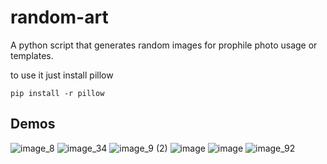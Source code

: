 # random-art
A python script that generates random images for prophile photo usage or templates.

to use it just install pillow

```pip install -r pillow``` 
## Demos

![image_8](https://github.com/nixietab/random-art/assets/75538775/313fa169-e5b5-4092-a222-28be83b371bc)
![image_34](https://github.com/nixietab/random-art/assets/75538775/049ca03f-3ae8-43d8-ae3a-2fd67c8dd8c6)
![image_9 (2)](https://github.com/nixietab/random-art/assets/75538775/22780454-bb64-49a4-a02f-7fe6bae61af4)
![image](https://github.com/nixietab/random-art/assets/75538775/86becc9c-a2b6-41dc-9d3a-c3d83d1ffad1)
![image](https://github.com/nixietab/random-art/assets/75538775/e226fd09-de12-4cae-9a19-1958c712bea1)
![image_92](https://github.com/nixietab/random-art/assets/75538775/a9dabd4e-c2f6-4032-b564-a6a29a8ca20e)
